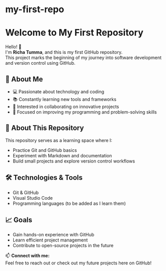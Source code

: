 # my-first-repo
# Welcome to My First Repository  

Hello! 👋  
I'm **Richa Tumma**, and this is my first GitHub repository.  
This project marks the beginning of my journey into software development and version control using GitHub.

## 🌟 About Me  
- 💻 Passionate about technology and coding  
- 📚 Constantly learning new tools and frameworks  
- 🤝 Interested in collaborating on innovative projects  
- 🎯 Focused on improving my programming and problem-solving skills  

## 📂 About This Repository  
This repository serves as a learning space where I:
- Practice Git and GitHub basics  
- Experiment with Markdown and documentation  
- Build small projects and explore version control workflows  

## 🛠️ Technologies & Tools  
- Git & GitHub  
- Visual Studio Code  
- Programming languages (to be added as I learn them)

## 📈 Goals  
- Gain hands-on experience with GitHub  
- Learn efficient project management  
- Contribute to open-source projects in the future  

📫 **Connect with me:**  
Feel free to reach out or check out my future projects here on GitHub!

